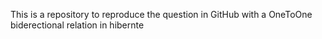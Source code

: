 This is a repository to reproduce the question in GitHub with a OneToOne biderectional relation in hibernte